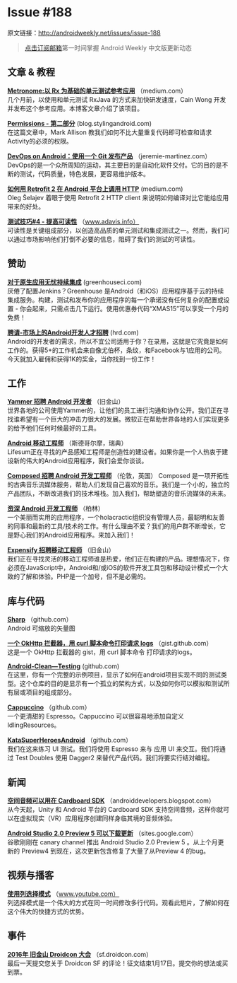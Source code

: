 # Issue #188

>

原文链接：<http://androidweekly.net/issues/issue-188>

> [点击订阅邮箱](http://tinyletter.com/androidweeklycn)第一时间掌握 Android Weekly 中文版更新动态

## 文章 & 教程

**[Metronome:以 Rx 为基础的单元测试参考应用](https://medium.com/@cainwong/metronome-a-fully-unit-tested-rx-based-reference-application-6aaeba0a9c1a#.h9t4js4if)**
（medium.com）  
几个月前，以使用和单元测试 RxJava 的方式来加快研发速度，Cain Wong 开发并发布这个参考应用。本博客文章介绍了该项目。

**[Permissions - 第二部分](https://blog.stylingandroid.com/permissions-part-2/)**
 (blog.stylingandroid.com)  
在这篇文章中，Mark Allison 教我们如何不比大量重复代码即可检查和请求Activity的必须的权限。

**[DevOps on Android：使用一个 Git 发布产品](http://jeremie-martinez.com/2016/01/14/devops-on-android/)**
（jeremie-martinez.com）  
DevOps的是一个众所周知的运动，其主要目的是自动化软件交付。它的目的是不断的测试，代码质量，特色发展，更容易维护版本。

**[如何用 Retrofit 2 在 Android 平台上调用 HTTP](https://medium.com/@shelajev/how-to-make-http-calls-on-android-with-retrofit-2-cfc4a67c6254#.yyeq66cnp)**
(medium.com)   
Oleg Šelajev 着眼于使用 Retrofit 2 HTTP client 来说明如何编译对比它能给应用带来的好处。

**[测试技巧#4 - 提高可读性](http://www.adavis.info/2016/01/testing-tricks-4-improving-readability.html)**
（www.adavis.info）  
可读性是关键组成部分，以创造高品质的单元测试和集成测试之一。然而，我们可以通过市场影响他们打倒不必要的信息，阻碍了我们的测试的可读性。


## 赞助

**[对于原生应用无忧持续集成](https://greenhouseci.com/)**
 (greenhouseci.com)    
厌倦了配置Jenkins？Greenhouse 是Android（和iOS）应用程序基于云的持续集成服务。构建，测试和发布你的应用程序的每一个承诺没有任何复杂的配置或设置 - 你会起来，只需点击几下运行。使用优惠券代码“XMAS15”可以享受一个月的免费！


**[聘请-市场上的Android开发人才招聘](https://hired.com)**
 (hrd.com)    
Android的开发者的需求，所以不宜公司​​适用于你？在录用，这就是它究竟是如何工作的。获得5+的工作机会来自像尤伯杯，条纹，和Facebook与1应用的公司。今天就加入雇佣和获得1K的奖金，当你找到一份工作！

## 工作

**[Yammer 招聘 Android 开发者](https://careers.microsoft.com/jobdetails.aspx?ss=&pg=0&so=&rw=1&jid=205860&jlang=en&pp=ss)**
（旧金山）  
世界各地的公司使用Yammer的，让他们的员工进行沟通和协作公开。我们正在寻找谁希望有一个巨大的冲击力很大的发展。微软正在帮助世界各地的人们实现更多的给予他们任何时候最好的工具。

**[Android 移动工程师](http://jobs.lifesum.com/jobs/343-android-developer)**
（斯德哥尔摩，瑞典）  
Lifesum正在寻找的产品感知工程师是创造性的建设者。如果你是一个人热衷于建设新的伟大的Andr​​oid应用程序，我们会爱你谈谈。

**[Composed 招聘 Android 开发工程师](https://composed.recruiterbox.com/jobs/fk0halb/)**
（伦敦，英国）
Composed 是一项开拓性的古典音乐流媒体服务，帮助人们发现自己喜欢的音乐。我们是一个小的，独立的产品团队，不断改进我们的技术堆栈。加入我们，帮助塑造的音乐流媒体的未来。  

**[资深 Android 开发工程师](https://blinkist.recruiterbox.com/jobs/fk0h8ny)**
（柏林）  
一个美丽而实用的应用程序，一个holacractic组织没有管理人员，最聪明和友善的同事和最新的工具/技术的工作。有什么理由不爱？我们的用户群不断增长，它是野心我们的Andr​​oid应用程序。来加入我们！

**[Expensify 招聘移动工程师](http://grnh.se/am5nl6)**
（旧金山）  
我们正在寻找灵活的移动工程师谁是热爱，他们正在构建的产品。理想情况下，你必须在JavaScript中，Android和/或iOS的软件开发工具包和移动设计模式一个大致的了解和体验。PHP是一个加号，但不是必需的。
 

## 库与代码

**[Sharp](https://github.com/pixplicity/sharp)**
（github.com）	
Android 可缩放的矢量图

**[一个 OkHttp 拦截器，用 curl 脚本命令打印请求 logs](https://gist.github.com/jgilfelt/42d1c020cc66d3f0a0d7)**
（gist.github.com）	
这是一个 OkHttp 拦截器的 gist，用 curl 脚本命令 打印请求的logs。

**[Android-Clean—Testing](https://github.com/txusballesteros/Android-Clean-Testing)**
(github.com)    
在这里，你有一个完整的示例项目，显示了如何在android项目实现不同的测试类型。这个仓库的目的是显示有一个孤立的架构方式，以及如何你可以模拟和测试所有层或项目的组成部分。

**[Cappuccino](https://github.com/metova/Cappuccino)**
（github.com）	
一个更清甜的 Espresso。Cappuccino 可以很容易地添加自定义 IdlingResources。

**[KataSuperHeroesAndroid](https://github.com/Karumi/KataSuperHeroesAndroid)**
（github.com）	
我们在这来练习 UI 测试。我们将使用 Espresso 来与 应用 UI 来交互。我们将通过 Test Doubles 使用 Dagger2 来替代产品代码。我们将要实行结对编程。

## 新闻

**[空间音频可以用在 Cardboard SDK](http://android-developers.blogspot.com/2016/01/spatial-audio-comes-to-cardboard-sdk.html)**
（androiddevelopers.blogspot.com）	
从今天起，Unity 和 Android 平台的 Cardboard SDK 支持空间音频，这样你就可以在虚拟现实（VR）应用程序创建同样身临其境的音频体验。

 **[Android Studio 2.0 Preview 5 可以下载更新](https://sites.google.com/a/android.com/tools/recent/androidstudio20preview5available)**
（sites.google.com）	
谷歌刚刚在 canary channel 推出 Android Studio 2.0 Preview 5 。从上个月更新的 Preview4 到现在，这次更新包含修复了大量了从Preview 4 的bug。



## 视频与播客

**[使用列选择模式](https://www.youtube.com/watch?v=a6UN06Qk_Js)**
（www.youtube.com）	  
列选择模式是一个伟大的方式在同一时间修改多行代码。观看此短片，了解如何在这个伟大的快捷方式的优势。
 

## 事件
**[2016年 旧金山 Droidcon 大会](http://sf.droidcon.com/)**
（sf.droidcon.com）	
最后一天提交您关于 Droidcon SF 的评论！征文结束1月17日。提交你的想法或买到票。




